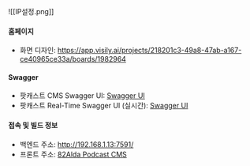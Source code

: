 
![[IP설정.png]]

#### 홈페이지
- 화면 디자인: https://app.visily.ai/projects/218201c3-49a8-47ab-a167-ce40965ce33a/boards/1982964

#### Swagger
- 팟캐스트 CMS Swagger UI: [Swagger UI](http://192.168.1.13:7591/webjars/swagger-ui/index.html)
- 팟캐스트 Real-Time Swagger UI (실시간): [Swagger UI](https://apidev.82alda.co.kr:4000/api-docs)

#### 접속 및 빌드 정보
- 백엔드 주소: http://192.168.1.13:7591/
- 프론트 주소: [82Alda Podcast CMS](http://16.184.28.20:8282/login)

